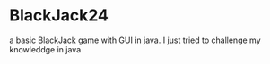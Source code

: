 # BlackJack24

a basic BlackJack game with GUI in java. 
I just tried to challenge my knowleddge in java
